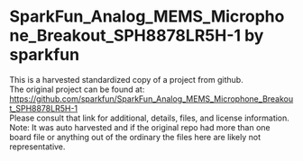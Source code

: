 
# SparkFun_Analog_MEMS_Microphone_Breakout_SPH8878LR5H-1 by sparkfun  
This is a harvested standardized copy of a project from github.  
The original project can be found at:  
https://github.com/sparkfun/SparkFun_Analog_MEMS_Microphone_Breakout_SPH8878LR5H-1  
Please consult that link for additional, details, files, and license information.  
Note: It was auto harvested and if the original repo had more than one board file or anything out of the ordinary the files here are likely not representative.  
    